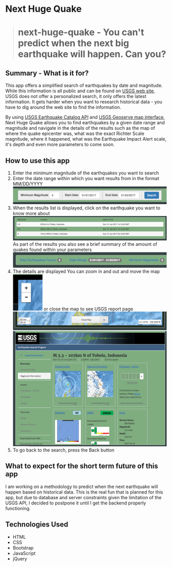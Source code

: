 Next Huge Quake
===============
> # next-huge-quake - You can't predict when the next big earthquake will happen. Can you?

Summary - What is it for?
---------------

This app offers a simplified search of earthquakes by date and magnitude. 
While this information is all public and can be found on [USGS web site](https://earthquake.usgs.gov/), USGS does not offer a personalized search, it only offers the latest information. It gets harder when you want to research historical data - you have to dig around the web site to find the information.

By using [USGS Earthquake Catalog API](https://earthquake.usgs.gov/fdsnws/event/1/) and [USGS Geoserve map interface](https://earthquake.usgs.gov/ws/geoserve/), Next Huge Quake allows you to find earthquakes by a given date range and magnitude and navigate in the details of the results such as the map of where the quake epicenter was, what was the exact Richter Scale magnitude, where it happened, what was the Earthquake Impact Alert scale, it's depth and even more parameters to come soon.

How to use this app
-------------------
1. Enter the minimum magnitude of the earthquakes you want to search
2. Enter the date range within which you want results from in the format MM/DD/YYYY
	![Enter minimum magnitude and date range](/images/search-parameters.png "Search Parameters")
3. When the results list is displayed, click on the earthquake you want to know more about
	![Results list](/images/results-list.png "Results list")
	As part of the results you also see a brief summary of the amount of quakes found within your parameters ![Brief summary](/images/search-summary.png "Summary")
4. The details are displayed 
	You can zoom in and out and move the map ![Zoom map](/images/map-zoom.png "Zoom map")
	or close the map to see USGS report page ![Close map](/images/close-map.png "Close map") ![See the official page](/images/usgs-page.png "USGS page")
5. To go back to the search, press the Back button

What to expect for the short term future of this app
----------------------------------------------------

I am working on a methodology to predict when the next earthquake will happen based on historical data. This is the real fun that is planned for this app, but due to database and server constraints given the limitation of the USGS API, I decided to postpone it until I get the backend properly functioning.

Technologies Used
-----------------
* HTML
* CSS
* Bootstrap
* JavaScript
* jQuery
